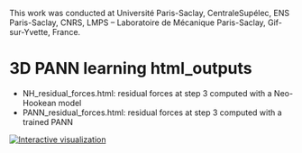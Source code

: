 This work was conducted at Université Paris-Saclay, CentraleSupélec, ENS Paris-Saclay, CNRS, LMPS – Laboratoire de Mécanique Paris-Saclay, Gif-sur-Yvette, France.

# 3D PANN learning html_outputs
- NH_residual_forces.html: residual forces at step 3 computed with a Neo-Hookean model
- PANN_residual_forces.html: residual forces at step 3 computed with a trained PANN

[![Interactive visualization](figures/preview.png)](3D_PANN_learning/PANN_residual_forces.html)
